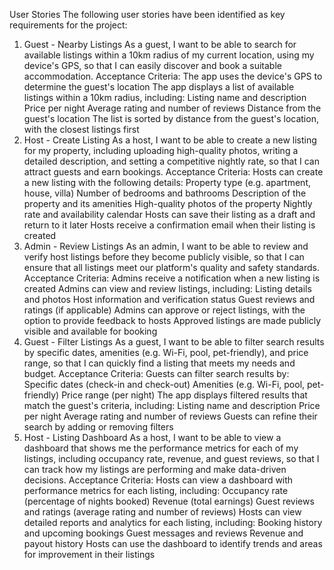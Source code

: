 User Stories
The following user stories have been identified as key requirements for the project:

1. Guest - Nearby Listings
As a guest, I want to be able to search for available listings within a 10km radius of my current location, using my device's GPS, so that I can easily discover and book a suitable accommodation.
Acceptance Criteria:
The app uses the device's GPS to determine the guest's location
The app displays a list of available listings within a 10km radius, including:
Listing name and description
Price per night
Average rating and number of reviews
Distance from the guest's location
The list is sorted by distance from the guest's location, with the closest listings first
2. Host - Create Listing
As a host, I want to be able to create a new listing for my property, including uploading high-quality photos, writing a detailed description, and setting a competitive nightly rate, so that I can attract guests and earn bookings.
Acceptance Criteria:
Hosts can create a new listing with the following details:
Property type (e.g. apartment, house, villa)
Number of bedrooms and bathrooms
Description of the property and its amenities
High-quality photos of the property
Nightly rate and availability calendar
Hosts can save their listing as a draft and return to it later
Hosts receive a confirmation email when their listing is created
3. Admin - Review Listings
As an admin, I want to be able to review and verify host listings before they become publicly visible, so that I can ensure that all listings meet our platform's quality and safety standards.
Acceptance Criteria:
Admins receive a notification when a new listing is created
Admins can view and review listings, including:
Listing details and photos
Host information and verification status
Guest reviews and ratings (if applicable)
Admins can approve or reject listings, with the option to provide feedback to hosts
Approved listings are made publicly visible and available for booking
4. Guest - Filter Listings
As a guest, I want to be able to filter search results by specific dates, amenities (e.g. Wi-Fi, pool, pet-friendly), and price range, so that I can quickly find a listing that meets my needs and budget.
Acceptance Criteria:
Guests can filter search results by:
Specific dates (check-in and check-out)
Amenities (e.g. Wi-Fi, pool, pet-friendly)
Price range (per night)
The app displays filtered results that match the guest's criteria, including:
Listing name and description
Price per night
Average rating and number of reviews
Guests can refine their search by adding or removing filters
5. Host - Listing Dashboard
As a host, I want to be able to view a dashboard that shows me the performance metrics for each of my listings, including occupancy rate, revenue, and guest reviews, so that I can track how my listings are performing and make data-driven decisions.
Acceptance Criteria:
Hosts can view a dashboard with performance metrics for each listing, including:
Occupancy rate (percentage of nights booked)
Revenue (total earnings)
Guest reviews and ratings (average rating and number of reviews)
Hosts can view detailed reports and analytics for each listing, including:
Booking history and upcoming bookings
Guest messages and reviews
Revenue and payout history
Hosts can use the dashboard to identify trends and areas for improvement in their listings